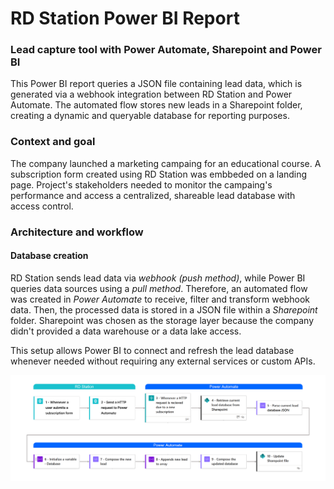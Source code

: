 # RD Station Power BI Report 
### Lead capture tool with Power Automate, Sharepoint and Power BI
This Power BI report queries a JSON file containing lead data, which is generated via a webhook integration between RD Station and Power Automate. The automated flow stores new leads in a Sharepoint folder, creating a dynamic and queryable database for reporting purposes.

### Context and goal
The company launched a marketing campaing for an educational course. A subscription form created using RD Station was embbeded on a landing page. Project's stakeholders needed to monitor the campaing's performance and access a centralized, shareable lead database with access control. 

### Architecture and workflow
#### Database creation
RD Station sends lead data via *webhook (push method)*, while Power BI queries data sources using a *pull method*. Therefore, an automated flow was created in *Power Automate* to receive, filter and transform webhook data. Then, the processed data is stored in a JSON file within a *Sharepoint* folder. Sharepoint was chosen as the storage layer because the company didn't provided a data warehouse or a data lake access.

This setup allows Power BI to connect and refresh the lead database whenever needed without requiring any external services or custom APIs.

![Automated flow](./README/images/AutomatedFlow.png)
